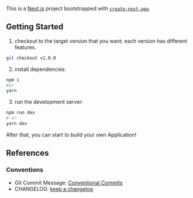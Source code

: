 This is a [Next.js](https://nextjs.org/) project bootstrapped with [`create-next-app`](https://github.com/vercel/next.js/tree/canary/packages/create-next-app).

## Getting Started

1. checkout to the target version that you want; each version has different features.

```bash
git checkout v1.0.0
```

2. install dependencies:

```bash
npm i
#or
yarn
```

3. run the development server:

```bash
npm run dev
# or
yarn dev
```

After that, you can start to build your own Application!

## References

### Conventions

- Git Commit Message: [Conventional Commits](https://www.conventionalcommits.org/en/v1.0.0/)
- CHANGELOG: [keep a changelog](https://keepachangelog.com/en/1.0.0/)

